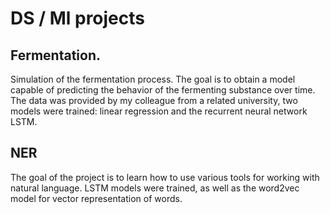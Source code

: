 # DS / Ml projects

## Fermentation. 
Simulation of the fermentation process. The goal is to obtain a model capable of predicting the behavior of the fermenting substance over time. The data was provided by my colleague from a related university, two models were trained: linear regression and the recurrent neural network LSTM. 

## NER
The goal of the project is to learn how to use various tools for working with natural language. LSTM models were trained, as well as the word2vec model for vector representation of words.
